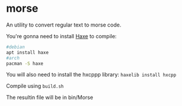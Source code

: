 # morse
An utility to convert regular text to morse code.

You're gonna need to install [Haxe](https://haxe.org) to compile:

```bash
#debian
apt install haxe
#arch
pacman -S haxe
```

You will also need to install the hxcppp library: ``haxelib install hxcpp``

Compile using ``build.sh``

The resultin file will be in bin/Morse
